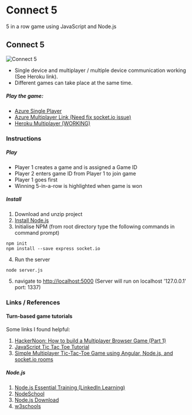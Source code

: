 # Connect 5

5 in a row game using JavaScript and Node.js

## Connect 5

![Connect 5](https://raw.githubusercontent.com/joeaoregan/Connect5-JS/master/Screenshots/screenshot1.png "Connect 5")

* Single device and multiplayer / multiple device communication working (See Heroku link).
* Different games can take place at the same time.

##### Play the game:
* [Azure Single Player](http://test2-k00203642.azurewebsites.net/)
* [Azure Multiplayer Link (Need fix socket.io issue)](http://connect5-jor.azurewebsites.net/)
* [Heroku Multiplayer (WORKING)](https://connect5-jor.herokuapp.com/)

### Instructions

##### Play

* Player 1 creates a game and is assigned a Game ID
* Player 2 enters game ID from Player 1 to join game
* Player 1 goes first
* Winning 5-in-a-row is highlighted when game is won

##### Install

1. Download and unzip project
2. [Install Node.js](https://nodejs.org/en/)
3. Initialise NPM (from root directory type the following commands in command prompt)
```
npm init
npm install --save express socket.io
```
4. Run the server
```
node server.js
```
5. navigate to [http://localhost:5000](http://localhost:1337) (Server will run on localhost '127.0.0.1' port: 1337)


### Links / References


#### Turn-based game tutorials

Some links I found helpful:

1. [HackerNoon: How to build a Multiplayer Browser Game (Part 1)](https://hackernoon.com/how-to-build-a-multiplayer-browser-game-4a793818c29b)
2. [JavaScript Tic Tac Toe Tutorial](https://www.youtube.com/watch?v=P2TcQ3h0ipQ)
3. [Simple Multiplayer Tic-Tac-Toe Game using Angular, Node.js, and socket.io rooms](http://www.codershood.info/2018/01/07/building-dead-simple-multiplayer-tic-tac-toe-game-using-angular-nodejs-socket-io-rooms-part-1/)

##### Node.js

1. [Node.js Essential Training (LinkedIn Learning)](https://www.linkedin.com/learning/node-js-essential-training/welcome)
2. [NodeSchool](https://nodeschool.io/#workshoppers)
3. [Node.js Download](https://nodejs.org/en/)
4. [w3schools](https://www.w3schools.com/nodejs/)